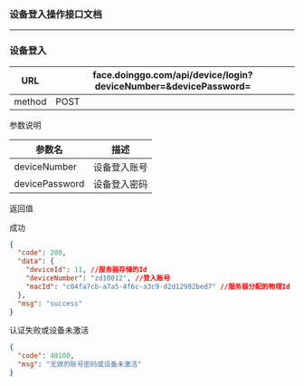 ### 设备登入操作接口文档 ###
----

### 设备登入

|URL|face.doinggo.com/api/device/login?deviceNumber=&devicePassword=|
|---|---|
|method|POST|

参数说明

|参数名|描述|
|---|---|
|deviceNumber|设备登入账号|
|devicePassword|设备登入密码|

返回值

成功

```json
{
  "code": 200,
  "data": {
    "deviceId": 11, //服务器存储的Id
    "deviceNumber": "zd10012", //登入账号
    "macId": "c04fa7cb-a7a5-4f6c-a3c9-d2d12992bed7" //服务器分配的物理Id
  },
  "msg": "success"
}
```

认证失败或设备未激活

```json
{
  "code": 40100,
  "msg": "无效的账号密码或设备未激活"
}
```